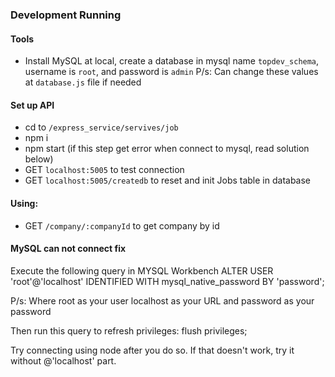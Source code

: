 ### Development Running

#### Tools

- Install MySQL at local, create a database in mysql name `topdev_schema`, username is `root`, and password is `admin`
  P/s: Can change these values at `database.js` file if needed

#### Set up API

- cd to `/express_service/servives/job`
- npm i
- npm start (if this step get error when connect to mysql, read solution below)
- GET `localhost:5005` to test connection
- GET `localhost:5005/createdb` to reset and init Jobs table in database

#### Using:

- GET `/company/:companyId` to get company by id

#### MySQL can not connect fix

Execute the following query in MYSQL Workbench
ALTER USER 'root'@'localhost' IDENTIFIED WITH mysql_native_password BY 'password';

P/s: Where root as your user localhost as your URL and password as your password

Then run this query to refresh privileges:
flush privileges;

Try connecting using node after you do so. If that doesn't work, try it without @'localhost' part.
